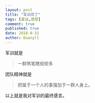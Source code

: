 ```yaml
---
layout: post
title: "军训完了"
tags: [废话,感想]
comment: true
published: true
date: 2018-8-31
author: Duanyll
---
```

军训就是

> 一群煞笔瞎规矩多

团队精神就是

> 把属于一个人的事强加于一群人身上。

以上就是我对军训的最终感言。
